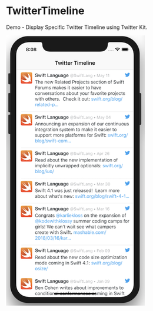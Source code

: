 # TwitterTimeline
Demo -  Display Specific Twitter Timeline using Twitter Kit.

![alt text](https://raw.githubusercontent.com/raj-engineer/TwitterTimeline/master/Screenshot/Screen%20Shot%202018-06-08%20at%208.08.40%20PM.png)   





